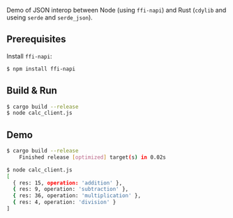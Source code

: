 Demo of JSON interop between Node (using `ffi-napi`) and Rust (`cdylib` and useing `serde` and `serde_json`).

## Prerequisites

Install `ffi-napi`:

```bash
$ npm install ffi-napi
```

## Build & Run

```bash
$ cargo build --release
$ node calc_client.js

```

## Demo

```bash
$ cargo build --release
    Finished release [optimized] target(s) in 0.02s

$ node calc_client.js
[
  { res: 15, operation: 'addition' },
  { res: 9, operation: 'subtraction' },
  { res: 36, operation: 'multiplication' },
  { res: 4, operation: 'division' }
]


```